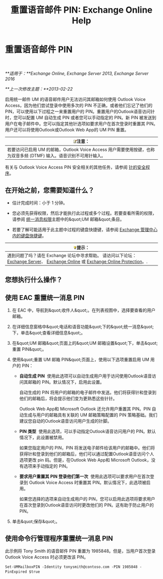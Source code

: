 ﻿---
title: '重置语音邮件 PIN: Exchange Online Help'
TOCTitle: 重置语音邮件 PIN
ms:assetid: bf07e6e7-01d2-4933-bff5-c615cc21a480
ms:mtpsurl: https://technet.microsoft.com/zh-cn/library/Bb124404(v=EXCHG.150)
ms:contentKeyID: 50556667
ms.date: 05/23/2018
mtps_version: v=EXCHG.150
f1_keywords:
- Microsoft.Exchange.Management.SnapIn.Esm.Recipients.ResetUnifiedMessagingPinPropertyControl
ms.translationtype: MT
---

# 重置语音邮件 PIN

 

_**适用于：**Exchange Online, Exchange Server 2013, Exchange Server 2016_

_**上一次修改主题：**2013-02-22_

启用统一邮件 UM 的语音邮件用户无法访问其邮箱如何使用 Outlook Voice Access，因为他们尝试登录中使用多次的 PIN 不正确，或者他们忘记了他们的 PIN，可以使用以下过程之一来重置用户的 PIN。重置用户的Outlook语音访问针时，您可以配置 UM 自动生成 PIN 或者您可以手动指定的 PIN。新 PIN 被发送到用户在电子邮件中。您可以指定其他针选项如要求用户在首次登录时重置其 PIN。用户还可以将使用Outlook或Outlook Web App的 UM PIN 重置。

<table>
<thead>
<tr class="header">
<th><img src="images/Bb124558.note(EXCHG.150).gif" title="注意" alt="注意" />注意：</th>
</tr>
</thead>
<tbody>
<tr class="odd">
<td>若要访问已启用 UM 的邮箱，Outlook Voice Access 用户需要使用按键，也称为双音多频 (DTMF) 输入。语音识别不可用针输入。</td>
</tr>
</tbody>
</table>


有关与 Outlook Voice Access PIN 安全相关的其他任务，请参阅 [针的安全程序](pin-security-procedures-exchange-2013-help.md)。

## 在开始之前，您需要知道什么？

  - 估计完成时间：小于 1 分钟。

  - 您必须先获得权限，然后才能执行此过程或多个过程。若要查看所需的权限，请参阅 [统一消息权限](unified-messaging-permissions-exchange-2013-help.md)主题中的\&quot;UM 邮箱\&quot;条目。

  - 若要了解可能适用于此主题中过程的键盘快捷键，请参阅 [Exchange 管理中心内的键盘快捷键](keyboard-shortcuts-in-the-exchange-admin-center-exchange-online-protection-help.md)。

<table>
<thead>
<tr class="header">
<th><img src="images/Bb124558.tip(EXCHG.150).gif" title="提示" alt="提示" />提示：</th>
</tr>
</thead>
<tbody>
<tr class="odd">
<td>遇到问题了吗？请在 Exchange 论坛中寻求帮助。 请访问以下论坛：<a href="https://go.microsoft.com/fwlink/p/?linkid=60612">Exchange Server</a>、 <a href="https://go.microsoft.com/fwlink/p/?linkid=267542">Exchange Online</a> 或 <a href="https://go.microsoft.com/fwlink/p/?linkid=285351">Exchange Online Protection</a>。.</td>
</tr>
</tbody>
</table>


## 您想执行什么操作？

## 使用 EAC 重置统一消息 PIN

1.  在 EAC 中，导航到\&quot;收件人\&quot;。在列表视图中，选择要查看的用户邮箱。

2.  在详细信息窗格中\&quot;电话和语音功能\&quot;下的\&quot;统一消息\&quot;下，单击\&quot;查看详细信息\&quot;。

3.  在\&quot;UM 邮箱\&quot;页面上的\&quot;UM 邮箱设置\&quot;下，单击\&quot;重置 PIN\&quot;。

4.  使用\&quot;重置 UM 邮箱 PIN\&quot;页面上，使用以下选项重置启用 UM 用户的 PIN：
    
      - **自动生成 PIN**  使用此选项可以自动生成用户用于访问使用Outlook语音访问其邮箱的 PIN。默认情况下，启用此设置。
        
        自动生成的 PIN 将用户的邮箱的电子邮件中发送。他们将获得针和登录到他们的邮箱后，将会提示他们变为更熟悉这些针针。
        
        Outlook Web App和 Microsoft Outlook 还允许用户重置其 PIN。PIN 自动生成与用户的邮箱具有关联的 UM 邮箱策略配置的 PIN 策略基础。我们建议您自动的Outlook语音访问用户生成的针脚。
    
      - **PIN 类型**  使用此选项，可以手动指定Outlook语音访问用户的 PIN。默认情况下，此设置被禁用。
        
        如果您指定用户的 PIN，PIN 将发送电子邮件给该用户的邮箱中。他们将获得针和登录到他们的邮箱后，他们可以通过配置Outlook语音访问个人选项更改 pin 码。但是，在Outlook Web App和 Microsoft Outlook，没有选项来手动指定的 PIN。
    
      - **要求用户重置其 PIN 登录他们第一次**  使用此选项可以要求用户在首次登录到 Outlook Voice Access 时重置其 PIN。默认情况下，此选项被启用。
        
        如果您选择的选项来自动生成用户的 PIN，您可以启用此选项将要求用户在首次登录到Outlook语音访问时更改他们的 PIN。这有助于防止用户的 PIN。

5.  单击\&quot;保存\&quot;。

## 使用命令行管理程序重置统一消息 PIN

此示例将 Tony Smith 的语音邮件 PIN 重置为 1985848。但是，当用户首次登录 Outlook Voice Access 时必须更改该 PIN。

    Set-UMMailboxPIN -Identity tonysmith@contoso.com -PIN 1985848 -PinExpired $true

